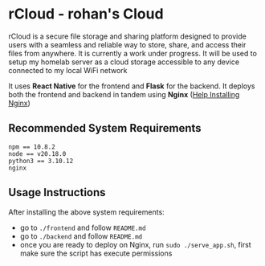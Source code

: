 # rCloud - rohan's Cloud

rCloud is a secure file storage and sharing platform designed to provide users with a seamless and reliable way to store, share, and access their files from anywhere. It is currently a work under progress. It will be used to setup my homelab server as a cloud storage accessible to any device connected to my local WiFi network

It uses **React Native** for the frontend and **Flask** for the backend. It deploys both the frontend and backend in tandem using **Nginx** ([Help Installing Nginx](https://ubuntu.com/tutorials/install-and-configure-nginx#2-installing-nginx))

## Recommended System Requirements 
```
npm == 10.8.2
node == v20.18.0
python3 == 3.10.12
nginx
```

## Usage Instructions

After installing the above system requirements:
- go to `./frontend` and follow `README.md`
- go to `./backend` and follow `README.md`
- once you are ready to deploy on Nginx, run `sudo ./serve_app.sh`, first make sure the script has execute permissions
